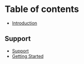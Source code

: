 # Table of contents

* [Introduction](README.md)

## Support

* [Support](support/support.md)
* [Getting Started](support/getting-started.md)

